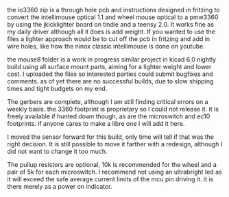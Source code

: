 the io3360 zip is a through hole pcb and instructions designed in fritzing to convert the intellimouse optical 1.1 and wheel mouse optical to a pmw3360 by using the jkicklighter board on tindie and a teensy 2.0. It works fine as my daily driver although all it does is add weight. If you wanted to use the files a lighter approach would be to cut off the pcb in fritzing and add in wire holes, like how the ninox classic intellimouse is done on youtube.


the mouse8 folder is a work in progress similar project in kicad 6.0 nightly build using all surface mount parts, aiming for a lighter weight and lower cost. I uploaded the files so interested parties could submit bugfixes and comments. as of yet there are no successful builds, due to slow shipping times and tight budgets on my end. 

The gerbers are complete, although I am still finding critical errors on a weekly basis. the 3360 footprint is proprietary so I could not release it. it is freely available if hunted down though, as are the microswitch and ec10 footprints. 
if anyone cares to make a libre one I will add it here.

I moved the sensor forward for this build, only time will tell if that was the right decision. It is still possible to move it farther with a redesign, although I did not want to change it too much.

The pullup resistors are optional, 10k is recommended for the wheel and a pair of 5k for each microswitch. I recommend not using an ultrabright led as it will exceed the safe average current limits of the mcu pin driving it. it is there merely as a power on indicator.
